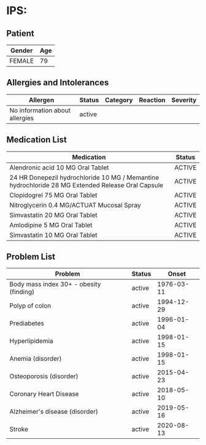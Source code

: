 # IPS:

## Patient

|Gender|Age|
|---|---|
|FEMALE|79|

## Allergies and Intolerances

|Allergen|Status|Category|Reaction|Severity|
|---|---|---|---|---|
|No information about allergies|active||||

## Medication List

|Medication|Status|
|---|---|
|Alendronic acid 10 MG Oral Tablet|ACTIVE|
|24 HR Donepezil hydrochloride 10 MG / Memantine hydrochloride 28 MG Extended Release Oral Capsule|ACTIVE|
|Clopidogrel 75 MG Oral Tablet|ACTIVE|
|Nitroglycerin 0.4 MG/ACTUAT Mucosal Spray|ACTIVE|
|Simvastatin 20 MG Oral Tablet|ACTIVE|
|Amlodipine 5 MG Oral Tablet|ACTIVE|
|Simvastatin 10 MG Oral Tablet|ACTIVE|

## Problem List

|Problem|Status|Onset|
|---|---|---|
|Body mass index 30+ - obesity (finding)|active|1976-03-11|
|Polyp of colon|active|1994-12-29|
|Prediabetes|active|1996-01-04|
|Hyperlipidemia|active|1998-01-15|
|Anemia (disorder)|active|1998-01-15|
|Osteoporosis (disorder)|active|2015-04-23|
|Coronary Heart Disease|active|2018-05-10|
|Alzheimer's disease (disorder)|active|2019-05-16|
|Stroke|active|2020-08-13|
